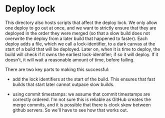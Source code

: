 # Deploy lock

This directory also hosts scripts that affect the deploy lock. We only allow one
deploy to go out at once, and we want to strictly ensure that they are deployed in
the order they were merged (so that a slow build does not overwrite the deploy from a
later build that happened to faster). Each deploy adds a file, which we call a
lock-identifier, to a dark canvas at the start of a build that will
be deployed. Later on, when it is time to deploy, the build will check if it owns the
earliest lock-identifier; if so it will deploy. If it doesn't, it will wait a
reasonable amount of time, before failing.

There are two key parts to making this successful:

- add the lock identifiers at the start of the build. This ensures that fast builds
  that start later cannot outpace slow builds.

- using commit timestamps: we assume that commit timestamps are correctly ordered.
  I'm not sure this is reliable as GitHub creates the merge commits, and it is possible
  that there is clock skew between github servers. So we'll have to see how that works
  out.
